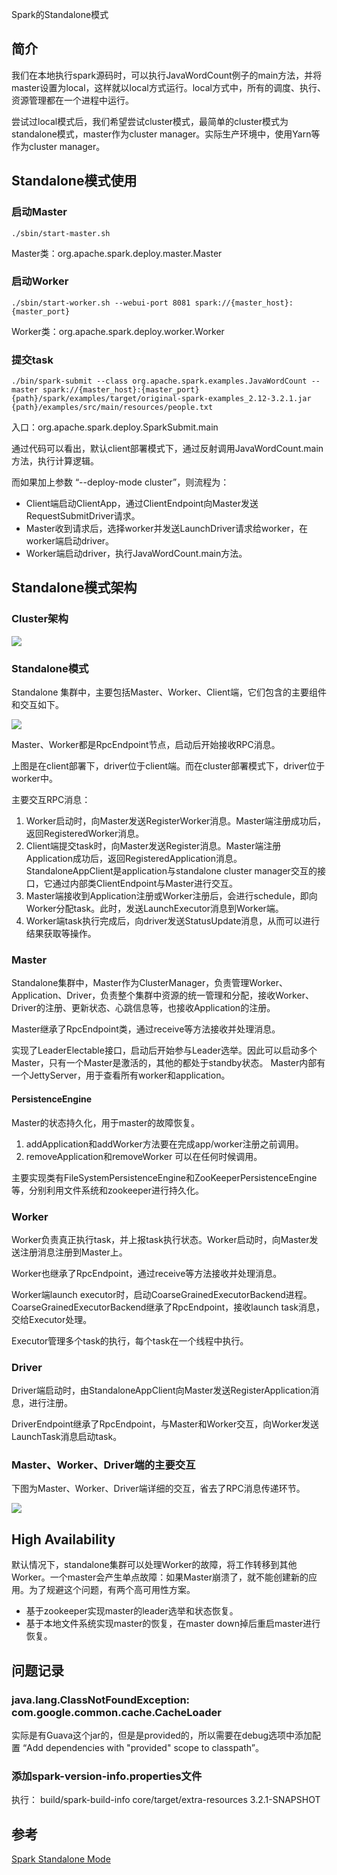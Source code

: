 Spark的Standalone模式


## 简介

我们在本地执行spark源码时，可以执行JavaWordCount例子的main方法，并将master设置为local，这样就以local方式运行。local方式中，所有的调度、执行、资源管理都在一个进程中运行。

尝试过local模式后，我们希望尝试cluster模式，最简单的cluster模式为standalone模式，master作为cluster manager。实际生产环境中，使用Yarn等作为cluster manager。


## Standalone模式使用

### 启动Master

	./sbin/start-master.sh

Master类：org.apache.spark.deploy.master.Master



### 启动Worker

	./sbin/start-worker.sh --webui-port 8081 spark://{master_host}:{master_port}

Worker类：org.apache.spark.deploy.worker.Worker


### 提交task

	./bin/spark-submit --class org.apache.spark.examples.JavaWordCount --master spark://{master_host}:{master_port} {path}/spark/examples/target/original-spark-examples_2.12-3.2.1.jar {path}/examples/src/main/resources/people.txt

入口：org.apache.spark.deploy.SparkSubmit.main

通过代码可以看出，默认client部署模式下，通过反射调用JavaWordCount.main方法，执行计算逻辑。

而如果加上参数 “--deploy-mode cluster”，则流程为：

- Client端启动ClientApp，通过ClientEndpoint向Master发送RequestSubmitDriver请求。
- Master收到请求后，选择worker并发送LaunchDriver请求给worker，在worker端启动driver。
- Worker端启动driver，执行JavaWordCount.main方法。

## Standalone模式架构

### Cluster架构

![](https://raw.githubusercontent.com/rainsbaby/notebook/master/imgs/spark/spark_structure.png)

### Standalone模式

Standalone 集群中，主要包括Master、Worker、Client端，它们包含的主要组件和交互如下。

![](https://raw.githubusercontent.com/rainsbaby/notebook/master/imgs/spark/spark_standalone_structure.drawio.png)

Master、Worker都是RpcEndpoint节点，启动后开始接收RPC消息。

上图是在client部署下，driver位于client端。而在cluster部署模式下，driver位于worker中。

主要交互RPC消息：

1. Worker启动时，向Master发送RegisterWorker消息。Master端注册成功后，返回RegisteredWorker消息。
2. Client端提交task时，向Master发送Register消息。Master端注册Application成功后，返回RegisteredApplication消息。StandaloneAppClient是application与standalone cluster manager交互的接口，它通过内部类ClientEndpoint与Master进行交互。
3. Master端接收到Application注册或Worker注册后，会进行schedule，即向Worker分配task。此时，发送LaunchExecutor消息到Worker端。
4. Worker端task执行完成后，向driver发送StatusUpdate消息，从而可以进行结果获取等操作。


### Master

Standalone集群中，Master作为ClusterManager，负责管理Worker、Application、Driver，负责整个集群中资源的统一管理和分配，接收Worker、Driver的注册、更新状态、心跳信息等，也接收Application的注册。

Master继承了RpcEndpoint类，通过receive等方法接收并处理消息。

实现了LeaderElectable接口，启动后开始参与Leader选举。因此可以启动多个Master，只有一个Master是激活的，其他的都处于standby状态。
Master内部有一个JettyServer，用于查看所有worker和application。

#### PersistenceEngine

Master的状态持久化，用于master的故障恢复。

1. addApplication和addWorker方法要在完成app/worker注册之前调用。
2. removeApplication和removeWorker 可以在任何时候调用。

主要实现类有FileSystemPersistenceEngine和ZooKeeperPersistenceEngine等，分别利用文件系统和zookeeper进行持久化。

### Worker

Worker负责真正执行task，并上报task执行状态。Worker启动时，向Master发送注册消息注册到Master上。

Worker也继承了RpcEndpoint，通过receive等方法接收并处理消息。

Worker端launch executor时，启动CoarseGrainedExecutorBackend进程。CoarseGrainedExecutorBackend继承了RpcEndpoint，接收launch task消息，交给Executor处理。

Executor管理多个task的执行，每个task在一个线程中执行。

### Driver

Driver端启动时，由StandaloneAppClient向Master发送RegisterApplication消息，进行注册。

DriverEndpoint继承了RpcEndpoint，与Master和Worker交互，向Worker发送LaunchTask消息启动task。


### Master、Worker、Driver端的主要交互

下图为Master、Worker、Driver端详细的交互，省去了RPC消息传递环节。

![](https://raw.githubusercontent.com/rainsbaby/notebook/master/imgs/spark/spark_standalone_JavaWordCount_flow.drawio.png)




## High Availability

默认情况下，standalone集群可以处理Worker的故障，将工作转移到其他Worker。一个master会产生单点故障：如果Master崩溃了，就不能创建新的应用。为了规避这个问题，有两个高可用性方案。

- 基于zookeeper实现master的leader选举和状态恢复。
- 基于本地文件系统实现master的恢复，在master down掉后重启master进行恢复。


## 问题记录

### java.lang.ClassNotFoundException: com.google.common.cache.CacheLoader

实际是有Guava这个jar的，但是是provided的，所以需要在debug选项中添加配置 “Add dependencies with "provided" scope to classpath”。



### 添加spark-version-info.properties文件

执行：
	 build/spark-build-info core/target/extra-resources 3.2.1-SNAPSHOT
	 
 
## 参考
 [Spark Standalone Mode](https://spark.apache.org/docs/3.2.1/spark-standalone.html)